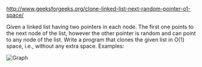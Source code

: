 http://www.geeksforgeeks.org/clone-linked-list-next-random-pointer-o1-space/

Given a linked list having two pointers in each node. The first one points to the next node of the
list, however the other pointer is random and can point to any node of the list. Write a program
that clones the given list in O(1) space, i.e., without any extra space. Examples:

![Graph](../../../../../images/ArbitLinked-List11.jpg)
